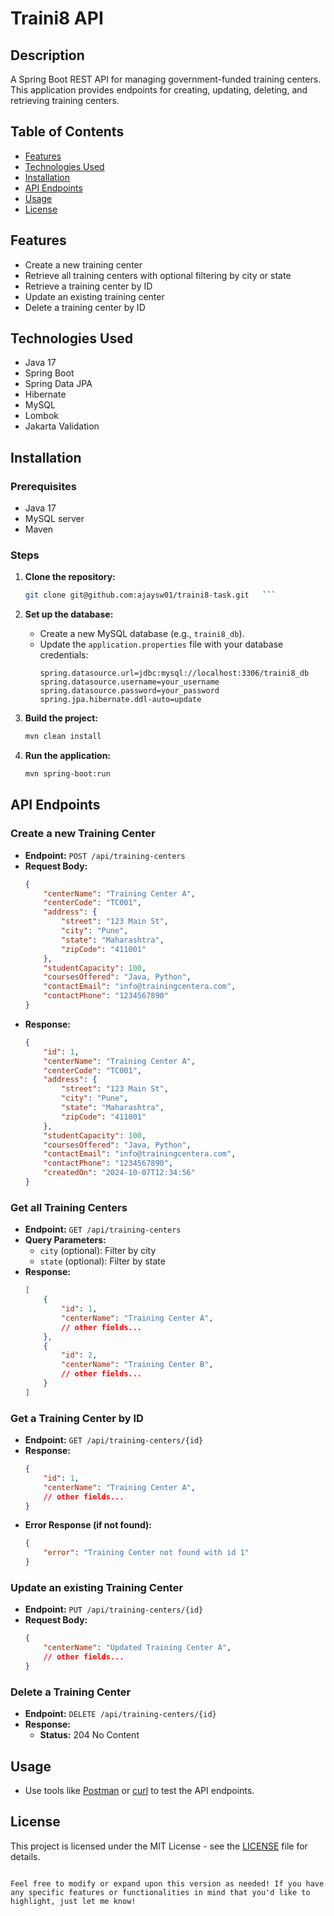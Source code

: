 # Traini8 API

## Description
A Spring Boot REST API for managing government-funded training centers. This application provides endpoints for creating, updating, deleting, and retrieving training centers.

## Table of Contents
- [Features](#features)
- [Technologies Used](#technologies-used)
- [Installation](#installation)
- [API Endpoints](#api-endpoints)
- [Usage](#usage)
- [License](#license)

## Features
- Create a new training center
- Retrieve all training centers with optional filtering by city or state
- Retrieve a training center by ID
- Update an existing training center
- Delete a training center by ID

## Technologies Used
- Java 17
- Spring Boot
- Spring Data JPA
- Hibernate
- MySQL
- Lombok
- Jakarta Validation

## Installation

### Prerequisites
- Java 17
- MySQL server
- Maven

### Steps
1. **Clone the repository:**
   ```bash
   git clone git@github.com:ajaysw01/traini8-task.git   ```

2. **Set up the database:**
   - Create a new MySQL database (e.g., `traini8_db`).
   - Update the `application.properties` file with your database credentials:
     ```properties
     spring.datasource.url=jdbc:mysql://localhost:3306/traini8_db
     spring.datasource.username=your_username
     spring.datasource.password=your_password
     spring.jpa.hibernate.ddl-auto=update
     ```

3. **Build the project:**
   ```bash
   mvn clean install
   ```

4. **Run the application:**
   ```bash
   mvn spring-boot:run
   ```

## API Endpoints

### Create a new Training Center
- **Endpoint:** `POST /api/training-centers`
- **Request Body:**
    ```json
    {
        "centerName": "Training Center A",
        "centerCode": "TC001",
        "address": {
            "street": "123 Main St",
            "city": "Pune",
            "state": "Maharashtra",
            "zipCode": "411001"
        },
        "studentCapacity": 100,
        "coursesOffered": "Java, Python",
        "contactEmail": "info@trainingcentera.com",
        "contactPhone": "1234567890"
    }
    ```
- **Response:**
    ```json
    {
        "id": 1,
        "centerName": "Training Center A",
        "centerCode": "TC001",
        "address": {
            "street": "123 Main St",
            "city": "Pune",
            "state": "Maharashtra",
            "zipCode": "411001"
        },
        "studentCapacity": 100,
        "coursesOffered": "Java, Python",
        "contactEmail": "info@trainingcentera.com",
        "contactPhone": "1234567890",
        "createdOn": "2024-10-07T12:34:56"
    }
    ```

### Get all Training Centers
- **Endpoint:** `GET /api/training-centers`
- **Query Parameters:**
  - `city` (optional): Filter by city
  - `state` (optional): Filter by state
- **Response:**
    ```json
    [
        {
            "id": 1,
            "centerName": "Training Center A",
            // other fields...
        },
        {
            "id": 2,
            "centerName": "Training Center B",
            // other fields...
        }
    ]
    ```

### Get a Training Center by ID
- **Endpoint:** `GET /api/training-centers/{id}`
- **Response:**
    ```json
    {
        "id": 1,
        "centerName": "Training Center A",
        // other fields...
    }
    ```
- **Error Response (if not found):**
    ```json
    {
        "error": "Training Center not found with id 1"
    }
    ```

### Update an existing Training Center
- **Endpoint:** `PUT /api/training-centers/{id}`
- **Request Body:**
    ```json
    {
        "centerName": "Updated Training Center A",
        // other fields...
    }
    ```

### Delete a Training Center
- **Endpoint:** `DELETE /api/training-centers/{id}`
- **Response:** 
    - **Status:** 204 No Content

## Usage
- Use tools like [Postman](https://www.postman.com/) or [curl](https://curl.se/) to test the API endpoints.

## License
This project is licensed under the MIT License - see the [LICENSE](LICENSE) file for details.
```

Feel free to modify or expand upon this version as needed! If you have any specific features or functionalities in mind that you'd like to highlight, just let me know!
